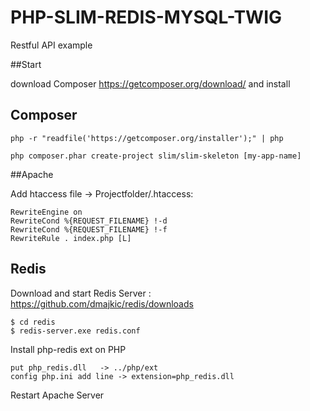 # PHP-SLIM-REDIS-MYSQL-TWIG
Restful API example

##Start 

download Composer https://getcomposer.org/download/ and install


## Composer
```
php -r "readfile('https://getcomposer.org/installer');" | php 
```
```
php composer.phar create-project slim/slim-skeleton [my-app-name]
```


##Apache 

Add htaccess file  -> Projectfolder/.htaccess:
```
RewriteEngine on
RewriteCond %{REQUEST_FILENAME} !-d
RewriteCond %{REQUEST_FILENAME} !-f
RewriteRule . index.php [L]
```


## Redis

Download and start Redis Server : https://github.com/dmajkic/redis/downloads
```
$ cd redis 
$ redis-server.exe redis.conf
```
Install php-redis ext on PHP
```
put php_redis.dll   -> ../php/ext
config php.ini add line -> extension=php_redis.dll
```
Restart Apache Server 
